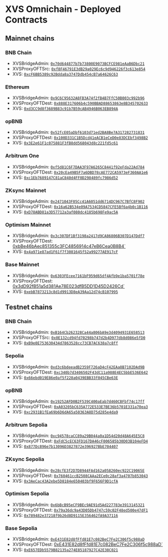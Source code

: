 # XVS Omnichain - Deployed Contracts

## Mainnet chains

### BNB Chain

* XVSBridgeAdmin: [`0x70d644877b7b73800E9073BCFCE981eAaB6Dbc21`](https://bscscan.com/address/0x70d644877b7b73800E9073BCFCE981eAaB6Dbc21)
* XVSProxyOFTSrc: [`0xf8F46791E3dB29a029Ec6c9d946226f3c613e854`](https://bscscan.com/address/0xf8F46791E3dB29a029Ec6c9d946226f3c613e854)
* XVS: [`0xcF6BB5389c92Bdda8a3747Ddb454cB7a64626C63`](https://bscscan.com/address/0xcF6BB5389c92Bdda8a3747Ddb454cB7a64626C63)

### Ethereum

* XVSBridgeAdmin: [`0x9C6C95632A8FB3A74f2fB4B7FfC50B003c992b96`](https://etherscan.io/address/0x9C6C95632A8FB3A74f2fB4B7FfC50B003c992b96)
* XVSProxyOFTDest: [`0x888E317606b4c590BBAD88653863e8B345702633`](https://etherscan.io/address/0x888E317606b4c590BBAD88653863e8B345702633)
* XVS: [`0xd3CC9d8f3689B83c91b7B59cAB4946B063EB894A`](https://etherscan.io/address/0xd3CC9d8f3689B83c91b7B59cAB4946B063EB894A)

### opBNB

* XVSBridgeAdmin: [`0x52fcE05aDbf6103d71ed2BA8Be7A317282731831`](https://opbnbscan.com/address/0x52fcE05aDbf6103d71ed2BA8Be7A317282731831)
* XVSProxyOFTDest: [`0x100D331C1B5Dcd41eACB1eCeD0e83DCEbf3498B2`](https://opbnbscan.com/address/0x100D331C1B5Dcd41eACB1eCeD0e83DCEbf3498B2)
* XVS: [`0x3E2e61F1c075881F3fB8dd568043d8c221fd5c61`](https://opbnbscan.com/address/0x3E2e61F1c075881F3fB8dd568043d8c221fd5c61)

### Arbitrum One

* XVSBridgeAdmin: [`0xf5d81C6F7DAA3F97A6265C8441f92eFda22Ad784`](https://arbiscan.io/address/0xf5d81C6F7DAA3F97A6265C8441f92eFda22Ad784)
* XVSProxyOFTDest: [`0x20cEa49B5F7a6DBD78cAE772CA5973eF360AA1e6`](https://arbiscan.io/address/0x20cEa49B5F7a6DBD78cAE772CA5973eF360AA1e6)
* XVS: [`0xc1Eb7689147C81aC840d4FF0D298489fc7986d52`](https://arbiscan.io/address/0xc1Eb7689147C81aC840d4FF0D298489fc7986d52)

### ZKsync Mainnet

* XVSBridgeAdmin: [`0x2471043F05Cc41A6051dd6714DC967C7BfC8F902`](https://explorer.zksync.io/address/0x2471043F05Cc41A6051dd6714DC967C7BfC8F902)
* XVSProxyOFTDest: [`0x16a62B534e09A7534CD5847CFE5Bf6a4b0c1B116`](https://explorer.zksync.io/address/0x16a62B534e09A7534CD5847CFE5Bf6a4b0c1B116)
* XVS: [`0xD78ABD81a3D57712a3af080dc4185b698Fe9ac5A`](https://explorer.zksync.io/address/0xD78ABD81a3D57712a3af080dc4185b698Fe9ac5A)

### Optimism Mainnet

* XVSBridgeAdmin: [`0x3c307DF1Bf3198a2417d9CA86806B307D147Ddf7`](https://optimistic.etherscan.io/address/0x3c307DF1Bf3198a2417d9CA86806B307D147Ddf7)
* XVSProxyOFTDest: [0xbBe46bAec851355c3FC4856914c47eB6Cea0B8B4\`](https://optimistic.etherscan.io/address/0xbBe46bAec851355c3FC4856914c47eB6Cea0B8B4)
* XVS: [`0x4a971e87ad1F61f7f3081645f52a99277AE917cF`](https://optimistic.etherscan.io/address/0x4a971e87ad1F61f7f3081645f52a99277AE917cF)

### Base Mainnet

* XVSBridgeAdmin: [`0x6303FEcee7161bF959d65df4Afb9e1ba5701f78e`](https://basescan.org/address/0x6303FEcee7161bF959d65df4Afb9e1ba5701f78e)
* XVSProxyOFTDest: [0x3dD92fB51a5d381Ae78E023dfB5DD1D45D2426Cd\`](https://basescan.org/address/0x3dD92fB51a5d381Ae78E023dfB5DD1D45D2426Cd)
* XVS: [`0xebB7873213c8d1d9913D8eA39Aa12d74cB107995`](https://basescan.org/address/0xebB7873213c8d1d9913D8eA39Aa12d74cB107995)

## Testnet chains

### BNB Chain

* XVSBridgeAdmin: [`0xB164Cb262328Ca44a806bA9e3d4094931E658513`](https://testnet.bscscan.com/address/0xB164Cb262328Ca44a806bA9e3d4094931E658513)
* XVSProxyOFTSrc: [`0x0E132cd94fd70298b747d2b4D977db8d086e5fD0`](https://testnet.bscscan.com/address/0x0E132cd94fd70298b747d2b4D977db8d086e5fD0)
* XVS: [`0xB9e0E753630434d7863528cc73CB7AC638a7c8ff`](https://testnet.bscscan.com/address/0xB9e0E753630434d7863528cc73CB7AC638a7c8ff)

### Sepolia

* XVSBridgeAdmin: [`0xd3c6bdeeadB2359F726aD4cF42EAa8B7102DAd9B`](https://sepolia.etherscan.io/address/0xd3c6bdeeadB2359F726aD4cF42EAa8B7102DAd9B)
* XVSProxyOFTDest: [`0xc340b7d3406502F43dC11a988E4EC5bbE536E642`](https://sepolia.etherscan.io/address/0xc340b7d3406502F43dC11a988E4EC5bbE536E642)
* XVS: [`0x66ebd019E86e0af5f228a0439EBB33f045CBe63E`](https://sepolia.etherscan.io/address/0x66ebd019E86e0af5f228a0439EBB33f045CBe63E)

### opBNB

* XVSBridgeAdmin: [`0x19252AFD0B2F539C400aEab7d460CBFbf74c17ff`](https://testnet.opbnbscan.com/address/0x19252AFD0B2F539C400aEab7d460CBFbf74c17ff)
* XVSProxyOFTDest: [`0xA03205bC635A772E533E7BE36b5701E331a70ea3`](https://testnet.opbnbscan.com/address/0xA03205bC635A772E533E7BE36b5701E331a70ea3)
* XVS: [`0xc2931B1fEa69b6D6dA65a50363A8D75d285e4da9`](https://testnet.opbnbscan.com/address/0xc2931B1fEa69b6D6dA65a50363A8D75d285e4da9)

### Arbitrum Sepolia

* XVSBridgeAdmin: [`0xc94578caCC89a29B044a0a1D54d20d48A645E5C8`](https://sepolia.arbiscan.io/address/0xc94578caCC89a29B044a0a1D54d20d48A645E5C8)
* XVSProxyOFTDest: [`0xFdC5cEC63FD167DA46cF006585b30D03B104eFD4`](https://sepolia.arbiscan.io/address/0xFdC5cEC63FD167DA46cF006585b30D03B104eFD4)
* XVS: [`0x877Dc896e7b13096D3827872e396927BbE704407`](https://sepolia.arbiscan.io/address/0x877Dc896e7b13096D3827872e396927BbE704407)

### ZKsync Sepolia

* XVSBridgeAdmin: [`0x28cfE3f2D7D8944FAd162a058260ec922C19065E`](https://sepolia.explorer.zksync.io/address/0x28cfE3f2D7D8944FAd162a058260ec922C19065E)
* XVSProxyOFTDest: [`0x760461ccB2508CAAa2ECe0c28af3a4707b853043`](https://sepolia.explorer.zksync.io/address/0x760461ccB2508CAAa2ECe0c28af3a4707b853043)
* XVS: [`0x3AeCac43A2ebe5D8184e650403bf9F656F9D1cfA`](https://sepolia.explorer.zksync.io/address/0x3AeCac43A2ebe5D8184e650403bf9F656F9D1cfA)

### Optimism Sepolia

* XVSBridgeAdmin: [`0x6bBcB95eCF9BEc9AE91d5Ad227783e3913145321`](https://sepolia-optimism.etherscan.io/address/0x6bBcB95eCF9BEc9AE91d5Ad227783e3913145321)
* XVSProxyOFTDest: [`0x79a36dc9a43D05Db4747c59c02F48ed500e47dF1`](https://sepolia-optimism.etherscan.io/address/0x79a36dc9a43D05Db4747c59c02F48ed500e47dF1)
* XVS: [`0x789482e37218f9b26d8D9115E356462fA9A37116`](https://sepolia-optimism.etherscan.io/address/0x789482e37218f9b26d8D9115E356462fA9A37116)

### Base Sepolia

* XVSBridgeAdmin: [`0xE431E82d8fFfd81E7c082BeC7Fe2C306f5c988aD`](https://sepolia.basescan.org/address/0xE431E82d8fFfd81E7c082BeC7Fe2C306f5c988aD)
* XVSProxyOFTDest: [0xE431E82d8fFfd81E7c082BeC7Fe2C306f5c988aD\`](https://sepolia.basescan.org/address/0xE431E82d8fFfd81E7c082BeC7Fe2C306f5c988aD)
* XVS: [`0xE657EDb5579B82135a274E85187927C42E38C021`](https://sepolia.basescan.org/address/0xE657EDb5579B82135a274E85187927C42E38C021)
